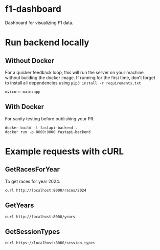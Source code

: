 # f1-dashboard
Dashboard for visualizing F1 data.

# Run backend locally 

## Without Docker

For a quicker feedback loop, this will run the server on your machine without building the docker image.
If running for the first time, don't forget to install all dependencies using `pip3 install -r requirements.txt `

```
uvicorn main:app
```

## With Docker

For sanity testing before publishing your PR. 

```
docker build -t fastapi-backend .
docker run -p 8000:8000 fastapi-backend
```

# Example requests with cURL

## GetRacesForYear
To get races for year 2024. 
```
curl http://localhost:8000/races/2024
```
## GetYears

```
curl http://localhost:8000/years
```

## GetSessionTypes

```
curl https://localhost:8000/session-types
```